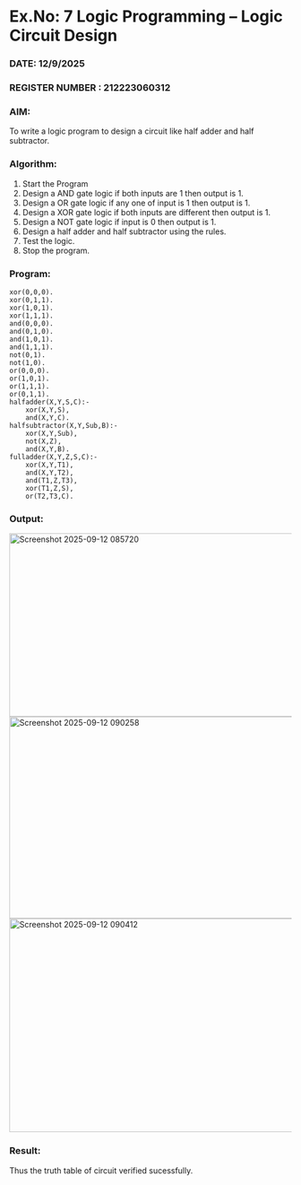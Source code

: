 # Ex.No: 7  Logic Programming –  Logic Circuit Design
### DATE: 12/9/2025                                                                           
### REGISTER NUMBER : 212223060312
### AIM: 
To write a logic program to design a circuit like half adder and half subtractor.
###  Algorithm:
1. Start the Program
2. Design a AND gate logic if both inputs are 1 then output is 1.
3. Design a OR gate logic if any one of input is 1 then output is 1.
4. Design a XOR gate logic if both inputs are different then output is 1.
5. Design a NOT gate logic if input is 0 then output is 1.
6. Design a half adder and half subtractor using the rules.
7. Test the logic.
8. Stop the program.

### Program:
```
xor(0,0,0).
xor(0,1,1).
xor(1,0,1).
xor(1,1,1).
and(0,0,0).
and(0,1,0).
and(1,0,1).
and(1,1,1).
not(0,1).
not(1,0).
or(0,0,0).
or(1,0,1).
or(1,1,1).
or(0,1,1).
halfadder(X,Y,S,C):-
    xor(X,Y,S),
    and(X,Y,C).
halfsubtractor(X,Y,Sub,B):-
    xor(X,Y,Sub),
    not(X,Z),
    and(X,Y,B).
fulladder(X,Y,Z,S,C):-
    xor(X,Y,T1),
    and(X,Y,T2),
    and(T1,Z,T3),
    xor(T1,Z,S),
    or(T2,T3,C).
```





### Output:

<img width="951" height="327" alt="Screenshot 2025-09-12 085720" src="https://github.com/user-attachments/assets/884e9f1c-78b2-47a7-9747-d5707523cb3a" />
<img width="958" height="360" alt="Screenshot 2025-09-12 090258" src="https://github.com/user-attachments/assets/38cb90ac-5710-4a52-ba3f-857d0943847e" />
<img width="957" height="381" alt="Screenshot 2025-09-12 090412" src="https://github.com/user-attachments/assets/ae57f0fa-72e5-495b-846b-43f26f069972" />



### Result:
Thus the truth table of circuit verified sucessfully.
